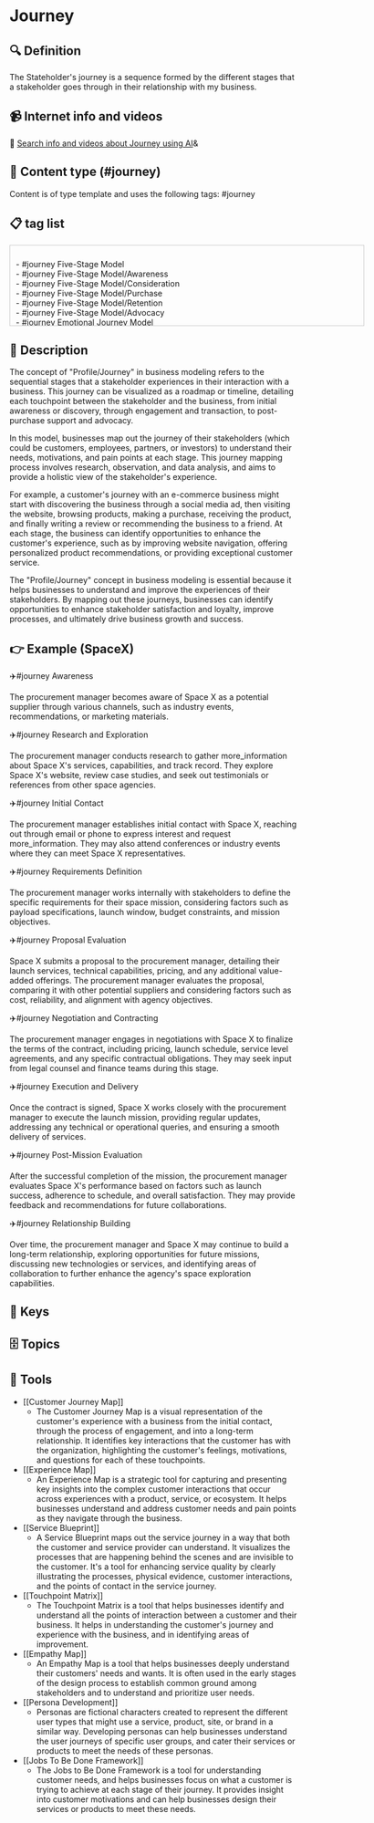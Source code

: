
# Journey


## 🔍 Definition
The Stateholder's journey is a sequence formed by the different stages that a stakeholder goes through in their relationship with my business.


## 📹 Internet info and videos
🤖 [Search info and videos about Journey using AI](https://www.perplexity.ai/search?q=videos+about+Journey:+The+journey+of+the+stakeholder+is+a+sequence+formed+by+the+different+stages+through+which+a+stakeholder+goes+in+their+relationship+with+my+business.
)&

## 📰 Content type (#journey)
Content is of type template and uses the following tags: #journey



## 📋 tag list

<div style='max-height: 120px; overflow-y: auto; border: 1px solid #ccc; padding: 10px; width: 600px;'>
  <ul style='list-style-type: none; padding-left: 0;'>


<li>- #journey  Five-Stage Model</li>
<li>- #journey  Five-Stage Model/Awareness</li>
<li>- #journey  Five-Stage Model/Consideration</li>
<li>- #journey  Five-Stage Model/Purchase</li>
<li>- #journey  Five-Stage Model/Retention</li>
<li>- #journey  Five-Stage Model/Advocacy</li>
<li>- #journey  Emotional Journey Model</li>
<li>- #journey  Emotional Journey Model/Trigger</li>
<li>- #journey  Emotional Journey Model/Highs and Lows</li>
<li>- #journey  Emotional Journey Model/Pain Points</li>
<li>- #journey  Emotional Journey Model/Moments of Truth</li>
<li>- #journey  Emotional Journey Model/Resolution</li>
<li>- #journey  Service Blueprint Model</li>
<li>- #journey  Service Blueprint Model/Frontstage</li>
<li>- #journey  Service Blueprint Model/Backstage</li>
<li>- #journey  Service Blueprint Model/Support Processes</li>
<li>- #journey  Service Blueprint Model/Physical Evidence</li>
<li>- #journey  Service Blueprint Model/Customer Actions</li>
<li>- #journey  Experience Map</li>
<li>- #journey  Experience Map/User Persona</li>
<li>- #journey  Experience Map/Timeline</li>
<li>- #journey  Experience Map/Emotional States</li>
<li>- #journey  Experience Map/Pain Points</li>
<li>- #journey  Experience Map/Opportunities</li>

  </ul>
</div>

## 📖 Description
The concept of "Profile/Journey" in business modeling refers to the sequential stages that a stakeholder experiences in their interaction with a business. This journey can be visualized as a roadmap or timeline, detailing each touchpoint between the stakeholder and the business, from initial awareness or discovery, through engagement and transaction, to post-purchase support and advocacy.

In this model, businesses map out the journey of their stakeholders (which could be customers, employees, partners, or investors) to understand their needs, motivations, and pain points at each stage. This journey mapping process involves research, observation, and data analysis, and aims to provide a holistic view of the stakeholder's experience.

For example, a customer's journey with an e-commerce business might start with discovering the business through a social media ad, then visiting the website, browsing products, making a purchase, receiving the product, and finally writing a review or recommending the business to a friend. At each stage, the business can identify opportunities to enhance the customer's experience, such as by improving website navigation, offering personalized product recommendations, or providing exceptional customer service.

The "Profile/Journey" concept in business modeling is essential because it helps businesses to understand and improve the experiences of their stakeholders. By mapping out these journeys, businesses can identify opportunities to enhance stakeholder satisfaction and loyalty, improve processes, and ultimately drive business growth and success.

## 👉 Example (SpaceX)

✈️#journey Awareness

The procurement manager becomes aware of Space X as a potential supplier through various channels, such as industry events, recommendations, or marketing materials.

✈️#journey Research and Exploration

The procurement manager conducts research to gather more_information about Space X's services, capabilities, and track record. They explore Space X's website, review case studies, and seek out testimonials or references from other space agencies.

✈️#journey Initial Contact

The procurement manager establishes initial contact with Space X, reaching out through email or phone to express interest and request more_information. They may also attend conferences or industry events where they can meet Space X representatives.

✈️#journey Requirements Definition

The procurement manager works internally with stakeholders to define the specific requirements for their space mission, considering factors such as payload specifications, launch window, budget constraints, and mission objectives.

✈️#journey Proposal Evaluation

Space X submits a proposal to the procurement manager, detailing their launch services, technical capabilities, pricing, and any additional value-added offerings. The procurement manager evaluates the proposal, comparing it with other potential suppliers and considering factors such as cost, reliability, and alignment with agency objectives.

✈️#journey Negotiation and Contracting

The procurement manager engages in negotiations with Space X to finalize the terms of the contract, including pricing, launch schedule, service level agreements, and any specific contractual obligations. They may seek input from legal counsel and finance teams during this stage.

✈️#journey Execution and Delivery

Once the contract is signed, Space X works closely with the procurement manager to execute the launch mission, providing regular updates, addressing any technical or operational queries, and ensuring a smooth delivery of services.

✈️#journey Post-Mission Evaluation

After the successful completion of the mission, the procurement manager evaluates Space X's performance based on factors such as launch success, adherence to schedule, and overall satisfaction. They may provide feedback and recommendations for future collaborations.

✈️#journey Relationship Building

Over time, the procurement manager and Space X may continue to build a long-term relationship, exploring opportunities for future missions, discussing new technologies or services, and identifying areas of collaboration to further enhance the agency's space exploration capabilities.

## 🔑 Keys



## 🗄️ Topics


## 🧰 Tools
- [[Customer Journey Map]]
  - The Customer Journey Map is a visual representation of the customer's experience with a business from the initial contact, through the process of engagement, and into a long-term relationship. It identifies key interactions that the customer has with the organization, highlighting the customer's feelings, motivations, and questions for each of these touchpoints.
- [[Experience Map]]
  - An Experience Map is a strategic tool for capturing and presenting key insights into the complex customer interactions that occur across experiences with a product, service, or ecosystem. It helps businesses understand and address customer needs and pain points as they navigate through the business.
- [[Service Blueprint]]
  - A Service Blueprint maps out the service journey in a way that both the customer and service provider can understand. It visualizes the processes that are happening behind the scenes and are invisible to the customer. It's a tool for enhancing service quality by clearly illustrating the processes, physical evidence, customer interactions, and the points of contact in the service journey.
- [[Touchpoint Matrix]]
  - The Touchpoint Matrix is a tool that helps businesses identify and understand all the points of interaction between a customer and their business. It helps in understanding the customer's journey and experience with the business, and in identifying areas of improvement.
- [[Empathy Map]]
  - An Empathy Map is a tool that helps businesses deeply understand their customers' needs and wants. It is often used in the early stages of the design process to establish common ground among stakeholders and to understand and prioritize user needs.
- [[Persona Development]]
  - Personas are fictional characters created to represent the different user types that might use a service, product, site, or brand in a similar way. Developing personas can help businesses understand the user journeys of specific user groups, and cater their services or products to meet the needs of these personas.
- [[Jobs To Be Done Framework]]
  - The Jobs to Be Done Framework is a tool for understanding customer needs, and helps businesses focus on what a customer is trying to achieve at each stage of their journey. It provides insight into customer motivations and can help businesses design their services or products to meet these needs.
